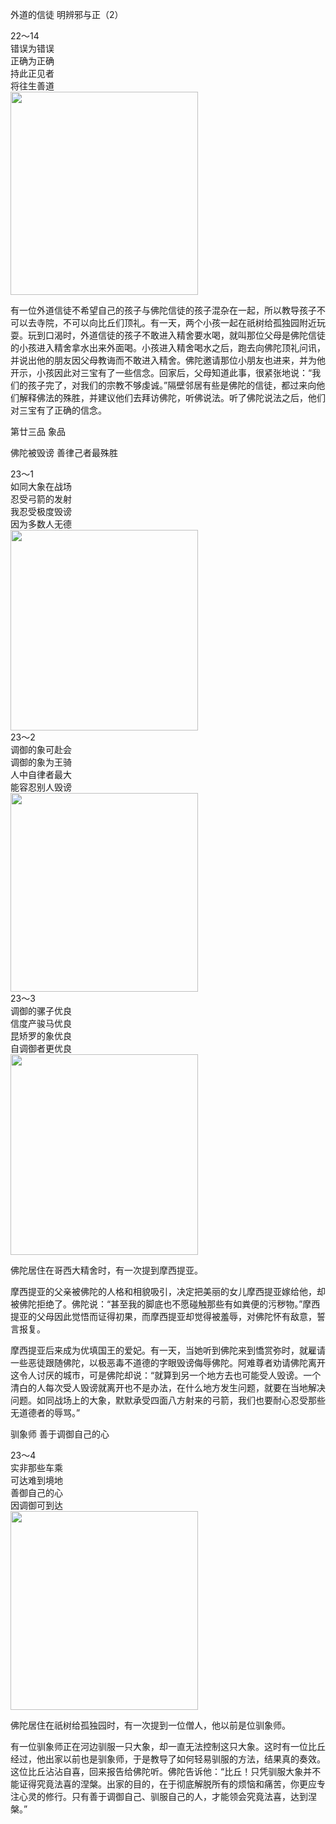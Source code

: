 外道的信徒 明辨邪与正（2）

<div class="e2">
<div>
22～14<br>
 错误为错误<br>
 正确为正确<br>
 持此正见者<br>
 将往生善道
</div>
<img src="images/fjj-84-1.jpg" width="300" height="325"/>
</div>

有一位外道信徒不希望自己的孩子与佛陀信徒的孩子混杂在一起，所以教导孩子不可以去寺院，不可以向比丘们顶礼。有一天，两个小孩一起在祇树给孤独园附近玩耍。玩到口渴时，外道信徒的孩子不敢进入精舍要水喝，就叫那位父母是佛陀信徒的小孩进入精舍拿水出来外面喝。小孩进入精舍喝水之后，跑去向佛陀顶礼问讯，并说出他的朋友因父母教诲而不敢进入精舍。佛陀邀请那位小朋友也进来，并为他开示，小孩因此对三宝有了一些信念。回家后，父母知道此事，很紧张地说：“我们的孩子完了，对我们的宗教不够虔诚。”隔壁邻居有些是佛陀的信徒，都过来向他们解释佛法的殊胜，并建议他们去拜访佛陀，听佛说法。听了佛陀说法之后，他们对三宝有了正确的信念。

第廿三品 象品

佛陀被毁谤 善律己者最殊胜

<div class="e2">
<div>
23～1<br>
 如同大象在战场<br>
 忍受弓箭的发射<br>
 我忍受极度毁谤<br>
 因为多数人无德
</div>
<img src="images/fjj-84-2.jpg" width="300" height="321"/>
</div>

<div class="e2">
<div>
23～2<br>
 调御的象可赴会<br>
 调御的象为王骑<br>
 人中自律者最大<br>
 能容忍别人毁谤
</div>
<img src="images/fjj-84-3.jpg" width="300" height="318"/>
</div>

<div class="e2">
<div>
23～3<br>
 调御的骡子优良<br>
 信度产骏马优良<br>
 昆矫罗的象优良<br>
 自调御者更优良
</div>
<img src="images/fjj-84-4.jpg" width="300" height="321"/>
</div>

佛陀居住在哥西大精舍时，有一次提到摩西提亚。

摩西提亚的父亲被佛陀的人格和相貌吸引，决定把美丽的女儿摩西提亚嫁给他，却被佛陀拒绝了。佛陀说：“甚至我的脚底也不愿碰触那些有如粪便的污秽物。”摩西提亚的父母因此觉悟而证得初果，而摩西提亚却觉得被羞辱，对佛陀怀有敌意，誓言报复。

摩西提亚后来成为优填国王的爱妃。有一天，当她听到佛陀来到憍赏弥时，就雇请一些恶徒跟随佛陀，以极恶毒不道德的字眼毁谤侮辱佛陀。阿难尊者劝请佛陀离开这令人讨厌的城市，可是佛陀却说：“就算到另一个地方去也可能受人毁谤。一个清白的人每次受人毁谤就离开也不是办法，在什么地方发生问题，就要在当地解决问题。如同战场上的大象，默默承受四面八方射来的弓箭，我们也要耐心忍受那些无道德者的辱骂。”

驯象师 善于调御自己的心

<div class="e2">
<div>
23～4<br>
 实非那些车乘<br>
 可达难到境地<br>
 善御自己的心<br>
 因调御可到达
</div>
<img src="images/fjj-84-5.jpg" width="300" height="318"/>
</div>

佛陀居住在祇树给孤独园时，有一次提到一位僧人，他以前是位驯象师。

有一位驯象师正在河边驯服一只大象，却一直无法控制这只大象。这时有一位比丘经过，他出家以前也是驯象师，于是教导了如何轻易驯服的方法，结果真的奏效。这位比丘沾沾自喜，回来报告给佛陀听。佛陀告诉他：“比丘！只凭驯服大象并不能证得究竟法喜的涅槃。出家的目的，在于彻底解脱所有的烦恼和痛苦，你更应专注心灵的修行。只有善于调御自己、驯服自己的人，才能领会究竟法喜，达到涅槃。”
